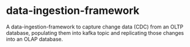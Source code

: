 # data-ingestion-framework
A data-ingestion-framework to capture change data (CDC) from an OLTP database, populating them into kafka topic and replicating those changes into an OLAP database. 
